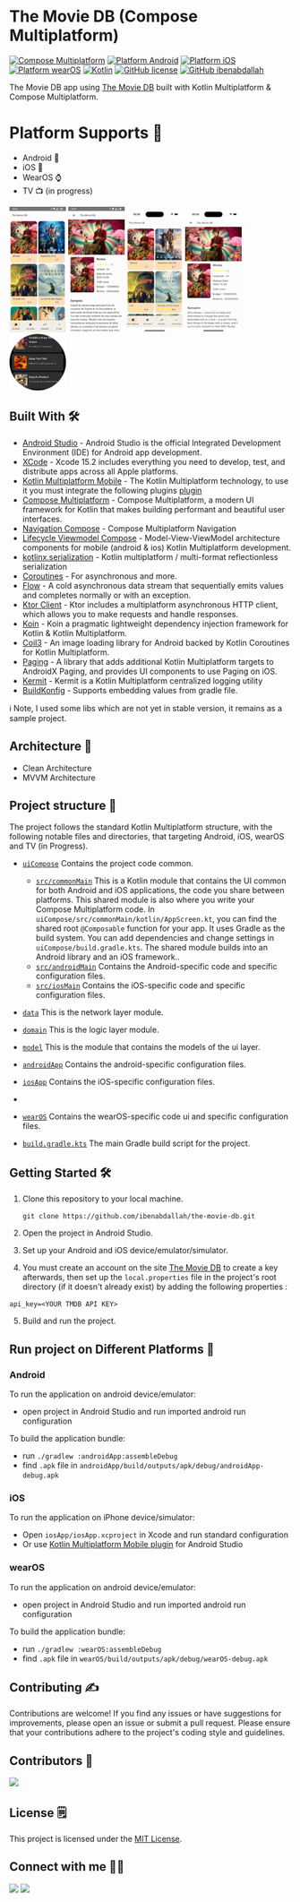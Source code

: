 # The Movie DB (Compose Multiplatform)

[![Compose Multiplatform](https://img.shields.io/github/v/release/JetBrains/compose-multiplatform?color=brightgreen&label=Compose%20Multiplatform)](https://github.com/JetBrains/compose-multiplatform/releases/latest)
[![Platform Android](https://img.shields.io/badge/Platform-Android-brightgreen)](https://developer.android.com/about?hl=fr)
[![Platform iOS](https://img.shields.io/badge/Platform-iOS-lightgray)](https://developer.apple.com/ios/)
[![Platform wearOS](https://img.shields.io/badge/Platform-wearOS-lightgreen)](https://wearos.google.com/intl/fr_fr/)
[![Kotlin](https://img.shields.io/badge/Kotlin-1.9.22-blue.svg?style=flat&logo=kotlin)](https://kotlinlang.org)
[![GitHub license](https://img.shields.io/github/license/ibenabdallah/the-movie-db)](https://github.com/ibenabdallah/the-movie-db/blob/main/LICENSE)
[![GitHub ibenabdallah](https://img.shields.io/static/v1?label=GitHub&message=ibenabdallah&color=C51162)](https://github.com/ibenabdallah)

The Movie DB app using [The Movie DB](https://www.themoviedb.org) built with Kotlin Multiplatform & Compose Multiplatform.<br>

# Platform Supports :iphone:

- Android 📱
- iOS 📱
- WearOS ⌚
- TV 📺 (in progress)

<p float="left">
  <img width="20%" height="50%" src="screenshots/android-1.png" />
  <img width="20%" height="50%" src="screenshots/android-2.png" />
  <img width="20%" height="50%" src="screenshots/ios-1.png" />
  <img width="20%" height="50%" src="screenshots/ios-2.png" />
  <img width="20%" height="50%" src="screenshots/wearOS-1.png" />
</p>


## Built With 🛠

- [Android Studio](https://developer.android.com/studio/intro) - Android Studio is the official Integrated Development Environment (IDE) for Android app development.
- [XCode](https://developer.apple.com/xcode/) - Xcode 15.2 includes everything you need to develop, test, and distribute apps across all Apple platforms.
- [Kotlin Multiplatform Mobile](https://kotlinlang.org/docs/multiplatform-get-started.html) - The Kotlin Multiplatform technology, to use it you must integrate the following plugins [plugin](https://plugins.jetbrains.com/plugin/14936-kotlin-multiplatform-mobile)
- [Compose Multiplatform](https://github.com/JetBrains/compose-multiplatform) - Compose Multiplatform, a modern UI framework for Kotlin that makes building performant and beautiful user interfaces.
- [Navigation Compose](https://www.jetbrains.com/help/kotlin-multiplatform-dev/compose-navigation-routing.html) - Compose Multiplatform Navigation
- [Lifecycle Viewmodel Compose](https://www.jetbrains.com/help/kotlin-multiplatform-dev/compose-lifecycle.html#viewmodel-implementation) - Model-View-ViewModel architecture components for mobile (android & ios) Kotlin Multiplatform development.
- [kotlinx.serialization](https://github.com/Kotlin/kotlinx.serialization) - Kotlin multiplatform / multi-format reflectionless serialization
- [Coroutines](https://kotlinlang.org/docs/reference/coroutines-overview.html) - For asynchronous and more.
- [Flow](https://kotlin.github.io/kotlinx.coroutines/kotlinx-coroutines-core/kotlinx.coroutines.flow/-flow/) - A cold asynchronous data stream that sequentially emits values and completes normally or with an exception.
- [Ktor Client](https://ktor.io/docs/welcome.html) - Ktor includes a multiplatform asynchronous HTTP client, which allows you to make requests and handle responses.
- [Koin](https://github.com/InsertKoinIO/koin) - Koin a pragmatic lightweight dependency injection framework for Kotlin & Kotlin Multiplatform.
- [Coil3](https://github.com/coil-kt/coil/tree/3.x) - An image loading library for Android backed by Kotlin Coroutines for Kotlin Multiplatform.
- [Paging](https://github.com/cashapp/multiplatform-paging) - A library that adds additional Kotlin Multiplatform targets to AndroidX Paging, and provides UI components to use Paging on iOS.
- [Kermit](https://github.com/touchlab/Kermit) - Kermit is a Kotlin Multiplatform centralized logging utility
- [BuildKonfig](https://github.com/yshrsmz/BuildKonfig) - Supports embedding values from gradle file.

:information_source: Note, I used some libs which are not yet in stable version, it remains as a sample project.

## Architecture :toolbox:

- Clean Architecture 
- MVVM Architecture

## Project structure :bow_and_arrow:

The project follows the standard Kotlin Multiplatform structure, with the following notable files and directories, that targeting Android, iOS, wearOS and TV (in Progress).

* [`uiCompose`](/uiCompose) Contains the project code common.
  - [`src/commonMain`](/composeApp/src/commonMain) This is a Kotlin module that contains the UI common for both Android and iOS applications, the code you share between platforms.
    This shared module is also where you write your Compose Multiplatform code. In `uiCompose/src/commonMain/kotlin/AppScreen.kt`, you can find the shared root `@Composable` function for your app.
    It uses Gradle as the build system. You can add dependencies and change settings in `uiCompose/build.gradle.kts`. The shared module builds into an Android library and an iOS framework..
  - [`src/androidMain`](/composeApp/src/androidMain) Contains the Android-specific code and specific configuration files.
  - [`src/iosMain`](/composeApp/src/iosMain) Contains the iOS-specific code and specific configuration files.

* [`data`](/data) This is the network layer module.

* [`domain`](/domain) This is the logic layer module.

* [`model`](/model) This is the module that contains the models of the ui layer.

* [`androidApp`](/androidApp) Contains the android-specific configuration files.

* [`iosApp`](/iosApp) Contains the iOS-specific configuration files.
* 
* [`wearOS`](/wearOS) Contains the wearOS-specific code ui and specific configuration files.

* [`build.gradle.kts`](/composeApp/build.gradle.kts) The main Gradle build script for the project.

## Getting Started 🛠

1. Clone this repository to your local machine.
    ```text
    git clone https://github.com/ibenabdallah/the-movie-db.git
    ```

2. Open the project in Android Studio.

3. Set up your Android and iOS device/emulator/simulator.

4. You must create an account on the site [The Movie DB](https://www.themoviedb.org) to create a key afterwards, then set up the `local.properties` file in the project's root directory (if it doesn't already exist) by adding the following properties :

```properties
api_key=<YOUR TMDB API KEY>
```

5. Build and run the project.

## Run project on Different Platforms 🚀

### Android
To run the application on android device/emulator:
- open project in Android Studio and run imported android run configuration

To build the application bundle:
- run `./gradlew :androidApp:assembleDebug`
- find `.apk` file in `androidApp/build/outputs/apk/debug/androidApp-debug.apk`

### iOS
To run the application on iPhone device/simulator:
- Open `iosApp/iosApp.xcproject` in Xcode and run standard configuration
- Or use [Kotlin Multiplatform Mobile plugin](https://plugins.jetbrains.com/plugin/14936-kotlin-multiplatform-mobile) for Android Studio

### wearOS
To run the application on android device/emulator:
- open project in Android Studio and run imported android run configuration

To build the application bundle:
- run `./gradlew :wearOS:assembleDebug`
- find `.apk` file in `wearOS/build/outputs/apk/debug/wearOS-debug.apk`

## Contributing :writing_hand:

Contributions are welcome! If you find any issues or have suggestions for improvements, please open an issue or submit a pull request. Please ensure that your contributions adhere to the project's coding style and guidelines.


## Contributors 📢

<a href="https://github.com/ibenabdallah/the-movie-db/graphs/contributors">
    <img src="https://contrib.rocks/image?repo=ibenabdallah/the-movie-db"/>
</a>

## License :spiral_notepad:

This project is licensed under the [MIT License](LICENSE).

## Connect with me :man_shrugging:

[![](https://img.shields.io/badge/LinkedIn-0077B5?style=for-the-badge&logo=linkedin&logoColor=white)](https://www.linkedin.com/in/ibenabdallah/)
[![](https://img.shields.io/badge/Twitter-1DA1F2?style=for-the-badge&logo=twitter&logoColor=white)](https://twitter.com/Ingbaismail)
